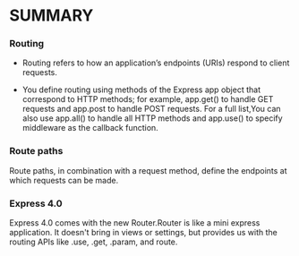 # SUMMARY 

### Routing
- Routing refers to how an application’s endpoints (URIs) respond to client requests.

- You define routing using methods of the Express app object that correspond to HTTP methods; for example, app.get() to handle GET requests and app.post to handle POST requests.
For a full list,You can also use app.all() to handle all HTTP methods and app.use() to specify middleware as the callback function.

### Route paths
Route paths, in combination with a request method, define the endpoints at which requests can be made.

### Express 4.0
Express 4.0 comes with the new Router.Router is like a mini express application. 
It doesn't bring in views or settings, but provides us with the routing APIs like .use, .get, .param, and route.
